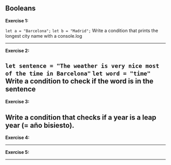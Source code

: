 ## Booleans

**Exercise 1:**  

`let a = "Barcelona";`
`let b = "Madrid";`
Write a condition that prints the longest city name with a console.log

---

**Exercise 2:**  

`let sentence = "The weather is very nice most of the time in Barcelona"`
`let word = "time"`
Write a condition to check if the word is in the sentence
---

**Exercise 3:** 

 Write a condition that checks if a year is a leap year (= año bisiesto).
---

**Exercise 4:**  

---

**Exercise 5:**  

---
